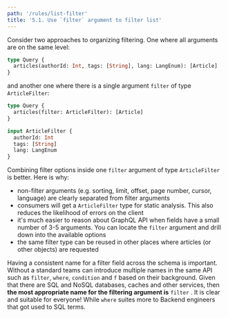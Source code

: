 ```yaml
---
path: '/rules/list-filter'
title: '5.1. Use `filter` argument to filter list'
---
```


Consider two approaches to organizing filtering. One where all arguments are on the same level:

```graphql
type Query {
  articles(authorId: Int, tags: [String], lang: LangEnum): [Article]
}
```

and another one where there is a single argument `filter` of type `ArticleFilter`:

```graphql
type Query {
  articles(filter: ArticleFilter): [Article]
}

input ArticleFilter {
  authorId: Int
  tags: [String]
  lang: LangEnum
}
```

Combining filter options inside one `filter` argument of type `ArticleFilter` is better. Here is why:

- non-filter arguments (e.g. sorting, limit, offset, page number, cursor, language) are clearly separated from filter arguments
- consumers will get a `ArticleFilter` type for static analysis. This also reduces the likelihood of errors on the client
- it's much easier to reason about GraphQL API when fields have a small number of 3-5 arguments. You can locate the `filter` argument and drill down into the available options
- the same filter type can be reused in other places where articles (or other objects) are requested

Having a consistent name for a filter field across the schema is important. Without a standard teams can introduce multiple names in the same API such as `filter`, `where`, `condition` and `f` based on their background. Given that there are SQL and NoSQL databases, caches and other services, then **the most appropriate name for the filtering argument is** `filter` . It is clear and suitable for everyone! While `where` suites more to Backend engineers that got used to SQL terms.

